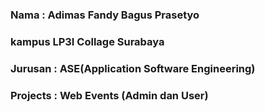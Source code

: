 ### Nama : Adimas Fandy Bagus Prasetyo 
### kampus LP3I Collage Surabaya 
### Jurusan : ASE(Application Software Engineering)
### Projects : Web Events (Admin dan User)
